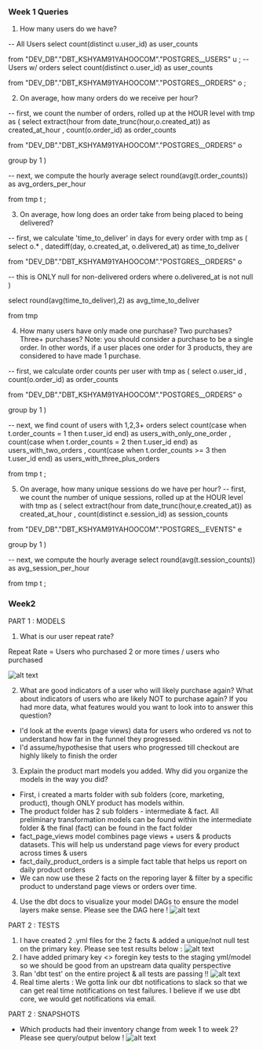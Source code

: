 ### Week 1 Queries 

1. How many users do we have?

-- All Users 
select 
    count(distinct u.user_id) as user_counts 
    
from  "DEV_DB"."DBT_KSHYAM91YAHOOCOM"."POSTGRES__USERS" u
; 
-- Users w/ orders
select 
    count(distinct o.user_id) as user_counts 
    
from  "DEV_DB"."DBT_KSHYAM91YAHOOCOM"."POSTGRES__ORDERS" o
; 

2. On average, how many orders do we receive per hour?

-- first, we count the number of orders, rolled up at the HOUR level
with tmp as (
select
    extract(hour from date_trunc(hour,o.created_at)) as created_at_hour
    , count(o.order_id) as order_counts 
    
from "DEV_DB"."DBT_KSHYAM91YAHOOCOM"."POSTGRES__ORDERS" o
  
group by 1
)

-- next, we compute the hourly average
select 
    round(avg(t.order_counts)) as avg_orders_per_hour
    
from tmp t
;

3. On average, how long does an order take from being placed to being delivered?

-- first, we calculate 'time_to_deliver' in days for every order
with tmp as (
select 
    o.* 
    , datediff(day, o.created_at, o.delivered_at) as time_to_deliver 

    
from "DEV_DB"."DBT_KSHYAM91YAHOOCOM"."POSTGRES__ORDERS" o

-- this is ONLY null for non-delivered orders
where o.delivered_at is not null 
)

select 
    round(avg(time_to_deliver),2) as avg_time_to_deliver

from tmp 

4. How many users have only made one purchase? Two purchases? Three+ purchases?
Note: you should consider a purchase to be a single order. In other words, if a user places one order for 3 products, they are considered to have made 1 purchase.

-- first, we calculate order counts per user
with tmp as (
select 
    o.user_id
    , count(o.order_id) as order_counts 
    
from "DEV_DB"."DBT_KSHYAM91YAHOOCOM"."POSTGRES__ORDERS" o

group by 1
)

-- next, we find count of users with 1,2,3+ orders
select 
    count(case when t.order_counts = 1 then t.user_id end) as users_with_only_one_order
    , count(case when t.order_counts = 2 then t.user_id end) as users_with_two_orders
    , count(case when t.order_counts >= 3 then t.user_id end) as users_with_three_plus_orders
    
from tmp t 
;

5. On average, how many unique sessions do we have per hour?
-- first, we count the number of unique sessions, rolled up at the HOUR level
with tmp as (
select
    extract(hour from date_trunc(hour,e.created_at)) as created_at_hour
    , count(distinct e.session_id) as session_counts 
    
from "DEV_DB"."DBT_KSHYAM91YAHOOCOM"."POSTGRES__EVENTS" e
  
group by 1
)

-- next, we compute the hourly average
select 
    round(avg(t.session_counts)) as avg_session_per_hour
    
from tmp t
;

### Week2 
PART 1 : MODELS
1. What is our user repeat rate?

Repeat Rate = Users who purchased 2 or more times / users who purchased

![alt text](image-4.png)

2. What are good indicators of a user who will likely purchase again? What about indicators of users who are likely NOT to purchase again? If you had more data, what features would you want to look into to answer this question?
- I'd look at the events (page views) data for users who ordered vs not to understand how far in the funnel they progressed. 
- I'd assume/hypothesise that users who progressed till checkout are highly likely to finish the order

3. Explain the product mart models you added. Why did you organize the models in the way you did?
- First, i created a marts folder with sub folders (core, marketing, product), though ONLY product has models within. 
- The product folder has 2 sub folders - intermediate & fact. All preliminary transformation models can be found within the intermediate folder & the final (fact) can be found in the fact folder 
- fact_page_views model combines page views + users & products datasets. This will help us understand page views for every product across times & users 
- fact_daily_product_orders is a simple fact table that helps us report on daily product orders 
- We can now use these 2 facts on the reporing layer & filter by a specific product to understand page views or orders over time. 

4. Use the dbt docs to visualize your model DAGs to ensure the model layers make sense. 
Please see the DAG here ! 
![alt text](image-1.png)

PART 2 : TESTS 
1. I have created 2 .yml files for the 2 facts & added a unique/not null test on the primary key. Please see test results below : 
![alt text](image-2.png)
2. I have added primary key <> foregin key tests to the staging yml/model so we should be good from an upstream data quality perspective 
3. Ran 'dbt test' on the entire project & all tests are passing !! 
![alt text](image-3.png)
4. Real time alerts : We gotta link our dbt notifications to slack so that we can get real time notifications on test failures. I believe if we use dbt core, we would get notifications via email. 

PART 2 : SNAPSHOTS
- Which products had their inventory change from week 1 to week 2? 
Please see query/output below ! 
![alt text](image-5.png)